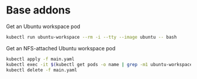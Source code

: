 # Base addons
  
Get an Ubuntu workspace pod  
```bash
kubectl run ubuntu-workspace --rm -i --tty --image ubuntu -- bash  
```  

Get an NFS-attached Ubuntu workspace pod
```bash
kubectl apply -f main.yaml
kubectl exec -it $(kubectl get pods -o name | grep -m1 ubuntu-workspace | cut -d'/' -f 2) bash  
kubectl delete -f main.yaml
```  

